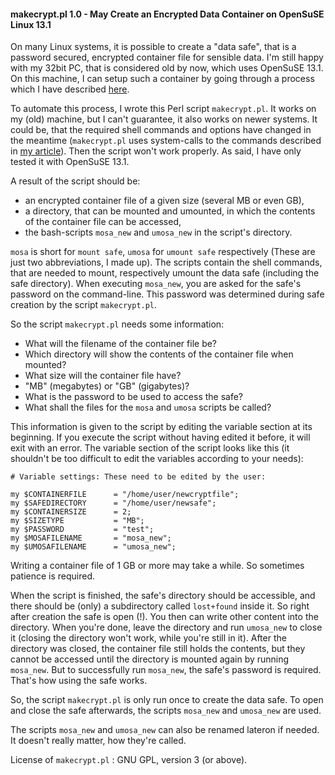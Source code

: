 #### makecrypt.pl 1.0 - May Create an Encrypted Data Container on OpenSuSE Linux 13.1

On many Linux systems, it is possible to create a "data safe", that is a password secured, encrypted container file for sensible data.
I'm still happy with my 32bit PC, that is considered old by now, which uses OpenSuSE 13.1.
On this machine, I can setup such a container by going through a process which I have described [here](https://hlubenow.lima-city.de/suse131.html#30).

To automate this process, I wrote this Perl script `makecrypt.pl`.
It works on my (old) machine, but I can't guarantee, it also works on newer systems. It could be, that the required shell commands and options have changed in the meantime (`makecrypt.pl` uses system-calls to the commands described in [my article](https://hlubenow.lima-city.de/suse131.html#30)). Then the script won't work properly. As said, I have only tested it with OpenSuSE 13.1.

A result of the script should be:

- an encrypted container file of a given size (several MB or even GB),
- a directory, that can be mounted and umounted, in which the contents of the container file can be accessed,
- the bash-scripts `mosa_new` and `umosa_new` in the script's directory.

`mosa` is short for `mount safe`, `umosa` for `umount safe` respectively (These are just two abbreviations, I made up).
The scripts contain the shell commands, that are needed to mount, respectively umount the data safe (including the safe directory).
When executing `mosa_new`, you are asked for the safe's password on the command-line. This password was determined during safe creation by the script `makecrypt.pl`.

So the script `makecrypt.pl` needs some information:

- What will the filename of the container file be?
- Which directory will show the contents of the container file when mounted?
- What size will the container file have? 
- "MB" (megabytes) or "GB" (gigabytes)?
- What is the password to be used to access the safe?
- What shall the files for the `mosa` and `umosa` scripts be called?

This information is given to the script by editing the variable section at its beginning. If you execute the script without having edited it before, it will exit with an error. 
The variable section of the script looks like this (it shouldn't be too difficult to edit the variables according to your needs):

```
# Variable settings: These need to be edited by the user:

my $CONTAINERFILE      = "/home/user/newcryptfile";
my $SAFEDIRECTORY      = "/home/user/newsafe";
my $CONTAINERSIZE      = 2;
my $SIZETYPE           = "MB";
my $PASSWORD           = "test";
my $MOSAFILENAME       = "mosa_new";
my $UMOSAFILENAME      = "umosa_new";
```

Writing a container file of 1 GB or more may take a while. So sometimes patience is required.

When the script is finished, the safe's directory should be accessible, and there should be (only) a subdirectory called `lost+found` inside it. So right after creation the safe is open (!). You then can write other content into the directory. When you're done, leave the directory and run `umosa_new` to close it (closing the directory won't work, while you're still in it). After the directory was closed, the container file still holds the contents, but they cannot be accessed until the directory is mounted again by running `mosa_new`. But to successfully run `mosa_new`, the safe's password is required. That's how using the safe works.

So, the script `makecrypt.pl` is only run once to create the data safe. To open and close the safe afterwards, the scripts `mosa_new` and `umosa_new` are used.

The scripts `mosa_new` and `umosa_new` can also be renamed lateron if needed. It doesn't really matter, how they're called.

License of `makecrypt.pl` : GNU GPL, version 3 (or above). 
